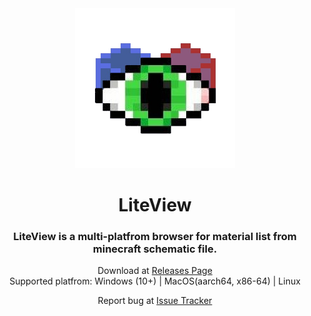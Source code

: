 <div align="center">

<img src="./public/logo.png" width="256" height="256">

# LiteView

### LiteView is a multi-platfrom browser for material list from minecraft schematic file.

Download at [Releases Page](https://github.com/Yuns-Lab/LiteView/releases)\
Supported platfrom: Windows (10+) | MacOS(aarch64, x86-64) | Linux

Report bug at [Issue Tracker](https://github.com/Yuns-Lab/LiteView/issues)
  
</div>
